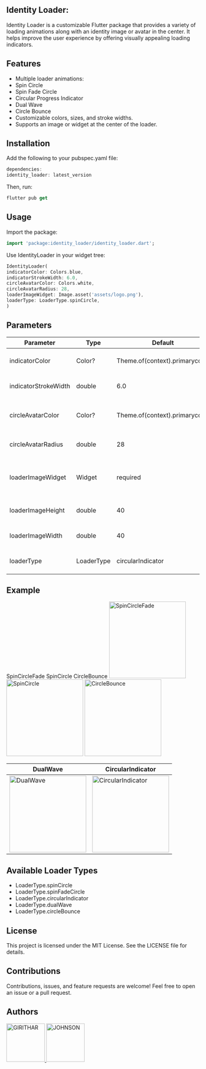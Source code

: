 

## Identity Loader: 
Identity Loader is a customizable Flutter package that provides a variety of loading animations along with an identity image or avatar in the center. It helps improve the user experience by offering visually appealing loading indicators.

## Features

* Multiple loader animations:
* Spin Circle
* Spin Fade Circle
* Circular Progress Indicator
* Dual Wave
* Circle Bounce
* Customizable colors, sizes, and stroke widths.
* Supports an image or widget at the center of the loader.


## Installation

Add the following to your pubspec.yaml file:

```dart
dependencies:
identity_loader: latest_version
```


Then, run:

```dart
flutter pub get
```


## Usage

Import the package:
```dart
import 'package:identity_loader/identity_loader.dart';
```

Use IdentityLoader in your widget tree:

```dart
IdentityLoader(
indicatorColor: Colors.blue,
indicatorStrokeWidth: 6.0,
circleAvatarColor: Colors.white,
circleAvatarRadius: 28,
loaderImageWidget: Image.asset('assets/logo.png'),
loaderType: LoaderType.spinCircle,
)
```

## Parameters

|Parameter   | Type   | Default                        |Description   |
|---|--------|--------------------------------|---|
| indicatorColor  | Color? | Theme.of(context).primarycolor | Color of the loading indicator  |
|  indicatorStrokeWidth | double | 6.0                            | Stroke width of the indicator  |
| circleAvatarColor  | Color? | Theme.of(context).primarycolor                           |Background color of the center avatar   |
|circleAvatarRadius   | double | 28                             | Radius of the center avatar  |
| loaderImageWidget  |  Widget | required                       |Widget displayed at the center of the loader   |
|  loaderImageHeight | double | 40                             | Height of the loader image  |
| loaderImageWidth  |    double | 40                             | Width of the loader imag  |
| loaderType  |   LoaderType | circularIndicator              | Type of loading animation  |

## Example



SpinCircleFade SpinCircle  CircleBounce 
 <img src="https://media-hosting.imagekit.io/61b6d57a578f445e/spinCircleFade.gif?Expires=1838193712&Key-Pair-Id=K2ZIVPTIP2VGHC&Signature=toYyhCC17lrUdVIpx~kyBQFMRcblaOVJuBqptXG4-J2EtcsoHN4Oy2FsHt1YzB~hBpAm1BYsdwdz2JSfehqTZQD52lDcpmopxmawL16qQyviHJUJrFi5AaS1ISo8EcUn3Cxo6NjFSRb~SilllIRcJRXEFy9MU4L9MPsNMy~wf6Xp5gN1XTfmrbilm7fDzKdNxVkJPewqbYKezxpOlficeD6PJ4DxQw8SEw9ZQwphHnZk4pm8akZW-9Kc0Pe6-p8ZYx0dKzlqs9uOY8lzFFnLcjNQEfWlSYakTRI5xcowx4HfIY6jfHAjBo7SIgrVQKopQufPGyz759RrYL1M1dJvJw__" width="200" alt="SpinCircleFade"/>  <img src="https://media-hosting.imagekit.io/6ca6bdcdfec64733/spinCircle.gif?Expires=1838194516&Key-Pair-Id=K2ZIVPTIP2VGHC&Signature=MaAIww-WMj1m~R9VoAbqT6cuEx92V57pdqaZsOjBy-ubLMa8NkwFmAsW8LEMbQSTh16dAoDtVnPHFPTcEDsSmGM2Po6YjSsJ12V5hjaQccphD2kPMKGPM4F12Ax2wiQmiScZ3WDjS~mcd72vjl9RCFcBwpUQOpOybwhCXqVd4K6b-3T2WODBClfQv4ICx3gn-5gB7HN-D3bF1kS5prBd6N8iRW7YZTsgewN87xYzMCW0ZkXNT3QMLgTm8UpZGKBbzcMk69BBxw2iHujHkjegyl--P1dm43PjCmrKdkOcuWWizO-HwQey06NhfoHWdA3l7VUYDzG07t3qmnnqJk3u1w__" width="200" alt="SpinCircle"/> <img src="https://media-hosting.imagekit.io/c67a9acd363649c5/circleBounce.gif?Expires=1838194558&Key-Pair-Id=K2ZIVPTIP2VGHC&Signature=DDIPV5U1qYxkr0Bbi7uICNVa5g7g~3F79blOH3jEQxRqZeB7nKo91az~lcUr-D9X-GM6vjzdbW56KXFkh7demV~LDMrnLZgB-2crASp6I2kTh75noOk8ZwrY1mLRZsGDflN2kD7ifybisIns0chiuVhEiMpmBxKvCoho33OGdsYjWhF2UKXNm9ZbI4-je9ow-AB7Ve4yQe2rC4uOgTOBGapMV1GxLh8Evq2U2tGOrrcAXHlQWIpIBmcAuzTng-rwm1NVv-aq3xACSGouPwSpEVf1Obj-elx~aXkixzijfYIexm8yCwmluMsvvwpGRimbnHzkMwZJI~~rJ4DRYQQ0tA__" width="200" alt="CircleBounce"/> 

| DualWave | CircularIndicator |
|---------|------------------|
| <img src="https://media-hosting.imagekit.io/ad90c276e2b746aa/dualWave.gif?Expires=1838194553&Key-Pair-Id=K2ZIVPTIP2VGHC&Signature=gTnvPJ2mRN3AAMmFngdIYuw2ovrt1GJBeWYi86Us7IyeuCyJDcrZHAzkqjJ-8kXH1lzLsYFeHNOqVuZonPN--J~VX78WoFt3UQJBBxXI5h3Cfv3i26HWUXPYkGaZdh959z2XcteCwqX3wlP~ZdsHQ2FAPkGJS4obhxuUfGmiyH1GOwrkbvk38QD4qOHuP3tyv7LaNOZbUHXwYtc2VM-KnJQP8kTnUU2Q-~Zw5HT65PDWDI1gZTEIVvgPwEPj9sL~jebG-gLhXxZnSAvQMzTmC6SxGbD7sKOfgmltvkxrmDWb2hnDXptTPAFQKaGY4UsOu~G-Uj~iPBvkg9FjfAf9Lg__" width="200" alt="DualWave"/> | <img src="https://media-hosting.imagekit.io/0bdd09a747044bdd/circular.gif?Expires=1838194805&Key-Pair-Id=K2ZIVPTIP2VGHC&Signature=zRB14bhWWECXB1ZkEWDEOU8bVN3zx5kEfFs~49FDcLVeMpprc-0TBRReS1q~Kp8hUhGPMaPlYxN~jpGaigyC3z5aWpegE25rnxKqJ9mfkAZ4LAu1sH5WV0mcxgFWwGkbElnL5neEfWVmEv96sQ~2Cr-axGj8pcpoPyaS7TbKTIPEh~ICrvRjpAW2G9pef0z~x5UwPj9QlhK50f0QsPFt0KuqKkI~zDRgdffXCATgQxlGSquIwIIHkbpJF31rwLlhpP7cwlSZiycLlwrLzcdOq3LMKBn9jv9w6hNfUu~fDaTCGR0lwfW9ISpAmf4AbiW~7CQuBeEKFkp7TrLyP3k5EQ__" width="200" alt="CircularIndicator"/> |







[//]: # ([https://user-images.githubusercontent.com/14011726/94132137-7d4fc100-fe7c-11ea-8512-69f90cb65e48.gif]&#40;https://youtube.com/shorts/ZSozPgIKRUQ?si=kwwMBFpSYrSslwHG&#41;)






## Available Loader Types
* LoaderType.spinCircle
* LoaderType.spinFadeCircle
* LoaderType.circularIndicator
* LoaderType.dualWave
* LoaderType.circleBounce

## License
This project is licensed under the MIT License. See the LICENSE file for details.

## Contributions
Contributions, issues, and feature requests are welcome! Feel free to open an issue or a pull request.

## Authors

<a href="https://github.com/Girithardeveloper/Identity-Loader">
    <img src="https://i.imghippo.com/files/mhE6205AIs.jpg" alt="GIRITHAR" width="100" height="100">
</a>

<a href="https://github.com/Girithardeveloper/Identity-Loader">
    <img src="https://avatars.githubusercontent.com/u/116719711?v=4" alt="JOHNSON" width="100" height="100">
</a>








